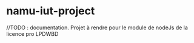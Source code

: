 # namu-iut-project

//TODO : documentation.
Projet à rendre pour le module de nodeJs de la licence pro LPDWBD
